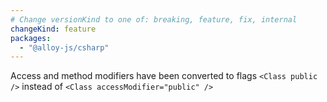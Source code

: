 ```yaml
---
# Change versionKind to one of: breaking, feature, fix, internal
changeKind: feature
packages:
  - "@alloy-js/csharp"
---
```


Access and method modifiers have been converted to flags `<Class public />` instead of `<Class accessModifier="public" />`
